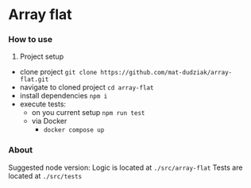 # Array flat

### How to use
1. Project setup
  - clone project
  `git clone https://github.com/mat-dudziak/array-flat.git`
  - navigate to cloned project
  `cd array-flat`
  - install dependencies
  `npm i`
  - execute tests:
    - on you current setup
      `npm run test`
    - via Docker
      - `docker compose up`

### About
Suggested node version: 
Logic is located at `./src/array-flat`
Tests are located at `./src/tests`